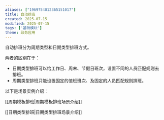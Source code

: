 ```yaml
---
aliases: ["1969754012365151017"]
title: 自动排班
created: 2025-07-15
modified: 2025-07-15
tags: ['基础模块']
theme: 政务应用
---
```


自动排班分为周期类型和日期类型排班方式。

两者的区别在于：

- 日期类型排班可以给工作日、周末、节假日班次，设置不同的人员匹配规则去排班。
- 周期类型排班只能设置固定的值班班次、及固定的人员匹配规则排班。

以下是场景实例介绍：

[[周期模板排班|周期模板排班场景介绍]]

[[日期类型排班|日期类型排班场景介绍]]